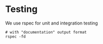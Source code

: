 # Testing

We use rspec for unit and integration testing

```shell
# with "documentation" output format
rspec -fd
```